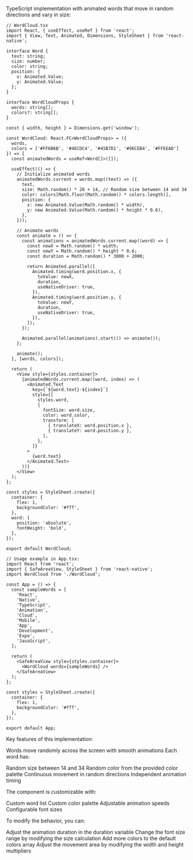 TypeScript implementation with animated words that move in random directions and vary in size:

```
// WordCloud.tsx
import React, { useEffect, useRef } from 'react';
import { View, Text, Animated, Dimensions, StyleSheet } from 'react-native';

interface Word {
  text: string;
  size: number;
  color: string;
  position: {
    x: Animated.Value;
    y: Animated.Value;
  };
}

interface WordCloudProps {
  words: string[];
  colors?: string[];
}

const { width, height } = Dimensions.get('window');

const WordCloud: React.FC<WordCloudProps> = ({
  words,
  colors = ['#FF6B6B', '#4ECDC4', '#45B7D1', '#96CEB4', '#FFEEAD']
}) => {
  const animatedWords = useRef<Word[]>([]);

  useEffect(() => {
    // Initialize animated words
    animatedWords.current = words.map((text) => ({
      text,
      size: Math.random() * 20 + 14, // Random size between 14 and 34
      color: colors[Math.floor(Math.random() * colors.length)],
      position: {
        x: new Animated.Value(Math.random() * width),
        y: new Animated.Value(Math.random() * height * 0.6),
      },
    }));

    // Animate words
    const animate = () => {
      const animations = animatedWords.current.map((word) => {
        const newX = Math.random() * width;
        const newY = Math.random() * height * 0.6;
        const duration = Math.random() * 3000 + 2000;

        return Animated.parallel([
          Animated.timing(word.position.x, {
            toValue: newX,
            duration,
            useNativeDriver: true,
          }),
          Animated.timing(word.position.y, {
            toValue: newY,
            duration,
            useNativeDriver: true,
          }),
        ]);
      });

      Animated.parallel(animations).start(() => animate());
    };

    animate();
  }, [words, colors]);

  return (
    <View style={styles.container}>
      {animatedWords.current.map((word, index) => (
        <Animated.Text
          key={`${word.text}-${index}`}
          style={[
            styles.word,
            {
              fontSize: word.size,
              color: word.color,
              transform: [
                { translateX: word.position.x },
                { translateY: word.position.y },
              ],
            },
          ]}
        >
          {word.text}
        </Animated.Text>
      ))}
    </View>
  );
};

const styles = StyleSheet.create({
  container: {
    flex: 1,
    backgroundColor: '#fff',
  },
  word: {
    position: 'absolute',
    fontWeight: 'bold',
  },
});

export default WordCloud;

// Usage example in App.tsx:
import React from 'react';
import { SafeAreaView, StyleSheet } from 'react-native';
import WordCloud from './WordCloud';

const App = () => {
  const sampleWords = [
    'React',
    'Native',
    'TypeScript',
    'Animation',
    'Cloud',
    'Mobile',
    'App',
    'Development',
    'Expo',
    'JavaScript',
  ];

  return (
    <SafeAreaView style={styles.container}>
      <WordCloud words={sampleWords} />
    </SafeAreaView>
  );
};

const styles = StyleSheet.create({
  container: {
    flex: 1,
    backgroundColor: '#fff',
  },
});

export default App;

```

Key features of this implementation:

Words move randomly across the screen with smooth animations
Each word has:

Random size between 14 and 34
Random color from the provided color palette
Continuous movement in random directions
Independent animation timing

The component is customizable with:

Custom word list
Custom color palette
Adjustable animation speeds
Configurable font sizes

To modify the behavior, you can:

Adjust the animation duration in the duration variable
Change the font size range by modifying the size calculation
Add more colors to the default colors array
Adjust the movement area by modifying the width and height multipliers
